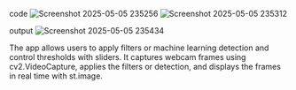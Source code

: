 code 
![Screenshot 2025-05-05 235256](https://github.com/user-attachments/assets/45e0a603-0981-4ff5-8f38-807707be44c1)
![Screenshot 2025-05-05 235312](https://github.com/user-attachments/assets/36eec231-28d5-44d5-905e-c216617216e8)

output
![Screenshot 2025-05-05 235434](https://github.com/user-attachments/assets/8eba432c-a363-490b-92f0-5a8d16dbe132)

The app allows users to apply filters or machine learning detection and control thresholds with sliders. It captures webcam frames using cv2.VideoCapture, applies the filters or detection, and displays the frames in real time with st.image.

